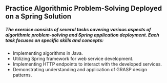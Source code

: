 ## Practice Algorithmic Problem-Solving Deployed on a Spring Solution

##### The exercise consists of several tasks covering various aspects of algorithmic problem-solving and Spring application deployment. Each task focuses on specific skills and concepts:

* Implementing algorithms in Java.
* Utilizing Spring framework for web service development.
* Implementing HTTP endpoints to interact with the developed services.
* Demonstrating understanding and application of GRASP design patterns.
